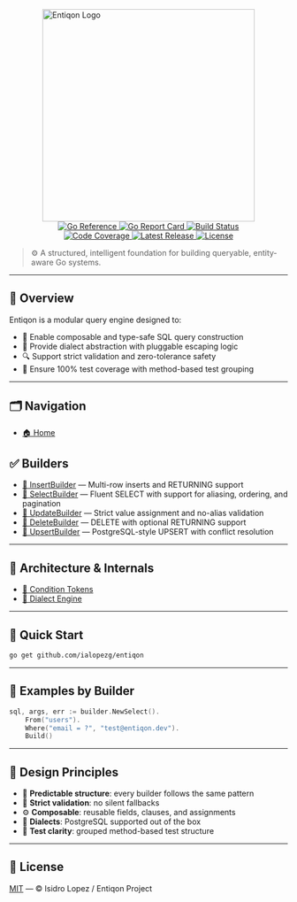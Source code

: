 <img src="https://raw.githubusercontent.com/ialopezg/entiqon/main/assets/entiqon_black.png" alt="Entiqon Logo" style="width: 384px; display: block; margin: auto;" />

<p style="text-align: center; width: 384px; display: block; margin: auto;">
  <a href="https://pkg.go.dev/github.com/ialopezg/entiqon">
    <img src="https://pkg.go.dev/badge/github.com/ialopezg/entiqon.svg" alt="Go Reference" />
  </a>
  <a href="https://goreportcard.com/report/github.com/ialopezg/entiqon">
    <img src="https://goreportcard.com/badge/github.com/ialopezg/entiqon" alt="Go Report Card" />
  </a>
  <a href="https://github.com/ialopezg/entiqon/actions/workflows/ci.yml">
    <img src="https://github.com/ialopezg/entiqon/actions/workflows/ci.yml/badge.svg" alt="Build Status" />
  </a>
  <a href="https://codecov.io/gh/ialopezg/entiqon">
    <img src="https://codecov.io/gh/ialopezg/entiqon/branch/main/graph/badge.svg" alt="Code Coverage" />
  </a>
  <a href="https://github.com/ialopezg/entiqon/releases">
    <img src="https://img.shields.io/github/v/release/ialopezg/entiqon" alt="Latest Release" />
  </a>
  <a href="https://github.com/ialopezg/entiqon/blob/main/LICENSE">
    <img src="https://img.shields.io/github/license/ialopezg/entiqon" alt="License" />
  </a>
</p>

> ⚙️ A structured, intelligent foundation for building queryable, entity-aware Go systems.

---

## 🌱 Overview

Entiqon is a modular query engine designed to:

* 🧱 Enable composable and type-safe SQL query construction
* 🔄 Provide dialect abstraction with pluggable escaping logic
* 🔍 Support strict validation and zero-tolerance safety
* 🧪 Ensure 100% test coverage with method-based test grouping

---

## 🗂 Navigation

- [🏠 Home](./index.md)

## ✅ Builders

- [🧱 InsertBuilder](./developer/builder/insert_builder.md) — Multi-row inserts and RETURNING support
- [🧱 SelectBuilder](./developer/builder/select_builder.md) — Fluent SELECT with support for aliasing, ordering, and pagination
- [🧱 UpdateBuilder](./developer/builder/delete_builder.md) — Strict value assignment and no-alias validation
- [🧱 DeleteBuilder](./developer/builder/delete_builder.md) — DELETE with optional RETURNING support
- [🧱 UpsertBuilder](./developer/builder/upsert_builder.md) — PostgreSQL-style UPSERT with conflict resolution

---

## 🧠 Architecture & Internals

- [🧩 Condition Tokens](./developer/architecture/condition.md)
- [📐 Dialect Engine](./developer/architecture/dialect_engine.md)

---

## 🚀 Quick Start

```bash
go get github.com/ialopezg/entiqon
```

---

## 🧪 Examples by Builder

```go
sql, args, err := builder.NewSelect().
	From("users").
	Where("email = ?", "test@entiqon.dev").
	Build()
```

---

## 📂 Design Principles

* 📐 **Predictable structure**: every builder follows the same pattern
* 🔐 **Strict validation**: no silent fallbacks
* ⚙️ **Composable**: reusable fields, clauses, and assignments
* 🔄 **Dialects**: PostgreSQL supported out of the box
* 🧪 **Test clarity**: grouped method-based test structure

---

## 📄 License

[MIT](LICENSE) — © Isidro Lopez / Entiqon Project
